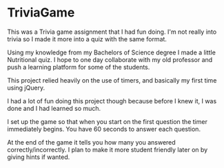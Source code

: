 # TriviaGame

This was a Trivia game assignment that I had fun doing. I'm not really into trivia so I made it more into a quiz with the same format.

Using my knowledge from my Bachelors of Science degree I made a little Nutritional quiz. I hope to one day collaborate with my old 
professor and push a learning platform for some of the students.

This project relied heavily on the use of timers, and basically my first time using jQuery.

I had a lot of fun doing this project though because before I knew it, I was done and I had learned so much.

I set up the game so that when you start on the first question the timer immediately begins. You have 60 seconds to answer each question.

At the end of the game it tells you how many you answered correctly/incorrectly. I plan to make it more student friendly later on by giving
hints if wanted. 
